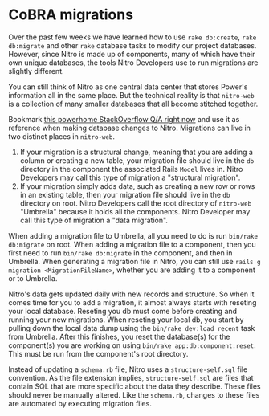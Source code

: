 # CoBRA migrations

Over the past few weeks we have learned how to use `rake db:create`, `rake db:migrate` and other `rake` database tasks to modify our project databases. However, since Nitro is made up of components, many of which have their own unique databases, the tools Nitro Developers use to run migrations are slightly different.

You can still think of Nitro as one central data center that stores Power's information all in the same place. But the technical reality is that `nitro-web` is a collection of many smaller databases that all become stitched together.

Bookmark [this powerhome StackOverflow Q/A right now](https://stackoverflow.com/c/powerhome/questions/114) and use it as reference when making database changes to Nitro. Migrations can live in two distinct places in `nitro-web`.

1. If your migration is a structural change, meaning that you are adding a column or creating a new table, your migration file should live in the `db` directory in the component the associated Rails `Model` lives in. Nitro Developers may call this type of migration a "structural migration".
1. If your migration simply adds data, such as creating a new row or rows in an existing table, then your migration file should live in the `db` directory on root. Nitro Developers call the root directory of `nitro-web` "Umbrella" because it holds all the components. Nitro Developer may call this type of migration a "data migration".

When adding a migration file to Umbrella, all you need to do is run `bin/rake db:migrate` on root. When adding a migration file to a component, then you first need to run `bin/rake db:migrate` in the component, and then in Umbrella. When generating a migration file in Nitro, you can still use `rails g migration <MigrationFileName>`, whether you are adding it to a component or to Umbrella.

Nitro's data gets updated daily with new records and structure. So when it comes time for you to add a migration, it almost always starts with reseting your local database. Reseting you db must come before creating and running your new migrations. When reseting your local db, you start by pulling down the local data dump using the `bin/rake dev:load_recent` task from Umbrella. After this finishes, you reset the database(s) for the component(s) you are working on using `bin/rake app:db:component:reset`. This must be run from the component's root directory.

Instead of updating a `schema.rb` file, Nitro uses a `structure-self.sql` file convention. As the file extension implies, `structure-self.sql` are files that contain SQL that are more specific about the data they describe. These files should never be manually altered. Like the `schema.rb`, changes to these files are automated by executing migration files.

